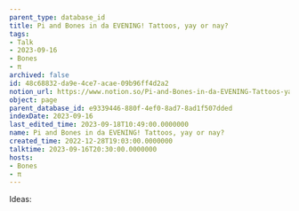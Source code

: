 ```yaml
---
parent_type: database_id
title: Pi and Bones in da EVENING! Tattoos, yay or nay?
tags:
- Talk
- 2023-09-16
- Bones
- π
archived: false
id: 48c68832-da9e-4ce7-acae-09b96ff4d2a2
notion_url: https://www.notion.so/Pi-and-Bones-in-da-EVENING-Tattoos-yay-or-nay-48c68832da9e4ce7acae09b96ff4d2a2
object: page
parent_database_id: e9339446-880f-4ef0-8ad7-8ad1f507dded
indexDate: 2023-09-16
last_edited_time: 2023-09-18T10:49:00.0000000
name: Pi and Bones in da EVENING! Tattoos, yay or nay?
created_time: 2022-12-28T19:03:00.0000000
talktime: 2023-09-16T20:30:00.0000000
hosts:
- Bones
- π
---
```


Ideas:
























